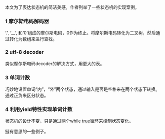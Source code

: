 本文为了表达状态机的简洁美感，作者列举了一些状态机的实现案例。

### 1 摩尔斯电码解码器

‘.’, ‘__’, 和‘0’组成的摩尔斯电码，0作为终止。将摩尔斯电码转化为二叉树，然后通过转化为数组来进行查找。

### 2 utf-8 decoder

类似摩尔斯电码decoder的解决方式，用更大的表。

### 3 单词计数

巧妙地设置单词“内”，“外”两个状态，通过输入是否是空格来在两个状态下转换。通过正负来区分状态。

### 4 利用yield特性实现单词计数

状态机的设计不变，只是通过两个while true循环来控制状态变化。


挺有意思的一些例子。

